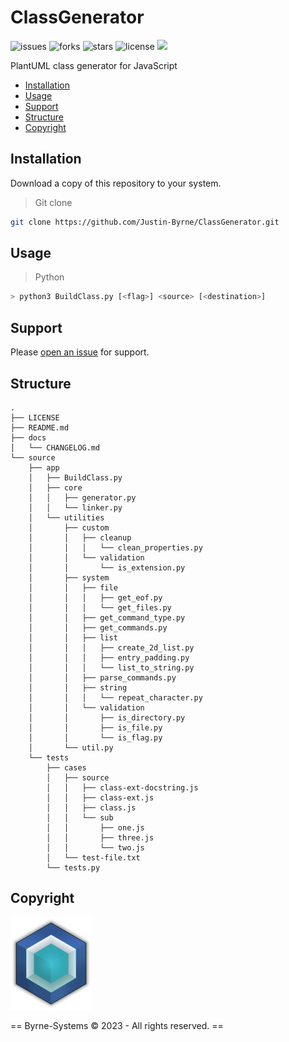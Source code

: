 # ClassGenerator

![issues](https://img.shields.io/github/issues/Justin-Byrne/ClassGenerator)
![forks](https://img.shields.io/github/forks/Justin-Byrne/ClassGenerator)
![stars](https://img.shields.io/github/stars/Justin-Byrne/ClassGenerator)
![license](https://img.shields.io/github/license/Justin-Byrne/ClassGenerator)
<img src="https://img.shields.io/badge/Python-3.11.2-blue" />
 
PlantUML class generator for JavaScript

- [Installation](#installation)
- [Usage](#usage)
- [Support](#support)
- [Structure](#structure)
- [Copyright](#copyright)

## Installation

Download a copy of this repository to your system.

> Git clone

```sh
git clone https://github.com/Justin-Byrne/ClassGenerator.git
```

## Usage

> Python

```sh
> python3 BuildClass.py [<flag>] <source> [<destination>]
```

## Support

Please [open an issue](https://github.com/Justin-Byrne/ClassGenerator/issues/new) for support.


## Structure

```
.
├── LICENSE
├── README.md
├── docs
│   └── CHANGELOG.md
└── source
    ├── app
    │   ├── BuildClass.py
    │   ├── core
    │   │   ├── generator.py
    │   │   └── linker.py
    │   └── utilities
    │       ├── custom
    │       │   ├── cleanup
    │       │   │   └── clean_properties.py
    │       │   └── validation
    │       │       └── is_extension.py
    │       ├── system
    │       │   ├── file
    │       │   │   ├── get_eof.py
    │       │   │   └── get_files.py
    │       │   ├── get_command_type.py
    │       │   ├── get_commands.py
    │       │   ├── list
    │       │   │   ├── create_2d_list.py
    │       │   │   ├── entry_padding.py
    │       │   │   └── list_to_string.py
    │       │   ├── parse_commands.py
    │       │   ├── string
    │       │   │   └── repeat_character.py
    │       │   └── validation
    │       │       ├── is_directory.py
    │       │       ├── is_file.py
    │       │       └── is_flag.py
    │       └── util.py
    └── tests
        ├── cases
        │   ├── source
        │   │   ├── class-ext-docstring.js
        │   │   ├── class-ext.js
        │   │   ├── class.js
        │   │   └── sub
        │   │       ├── one.js
        │   │       ├── three.js
        │   │       └── two.js
        │   └── test-file.txt
        └── tests.py
```

## Copyright

![Byrne-Systems](https://github.com/Justin-Byrne/ClassGenerator/blob/main/images/cube_sm.png)

== Byrne-Systems © 2023 - All rights reserved. ==
